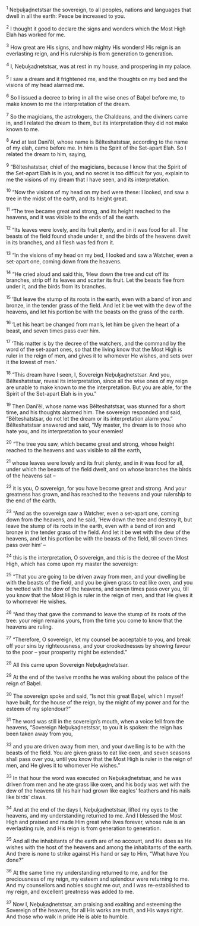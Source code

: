 <sup>1</sup> Neḇuḵaḏnetstsar the sovereign, to all peoples, nations and languages that dwell in all the earth: Peace be increased to you.

<sup>2</sup> I thought it good to declare the signs and wonders which the Most High Elah has worked for me.

<sup>3</sup> How great are His signs, and how mighty His wonders! His reign is an everlasting reign, and His rulership is from generation to generation.

<sup>4</sup> I, Neḇuḵaḏnetstsar, was at rest in my house, and prospering in my palace.

<sup>5</sup> I saw a dream and it frightened me, and the thoughts on my bed and the visions of my head alarmed me.

<sup>6</sup> So I issued a decree to bring in all the wise ones of Baḇel before me, to make known to me the interpretation of the dream.

<sup>7</sup> So the magicians, the astrologers, the Chaldeans, and the diviners came in, and I related the dream to them, but its interpretation they did not make known to me.

<sup>8</sup> And at last Dani’ĕl, whose name is Bĕlteshatstsar, according to the name of my elah, came before me. In him is the Spirit of the Set-apart Elah. So I related the dream to him, saying,

<sup>9</sup> “Bĕlteshatstsar, chief of the magicians, because I know that the Spirit of the Set-apart Elah is in you, and no secret is too difficult for you, explain to me the visions of my dream that I have seen, and its interpretation.

<sup>10</sup> “Now the visions of my head on my bed were these: I looked, and saw a tree in the midst of the earth, and its height great.

<sup>11</sup> “The tree became great and strong, and its height reached to the heavens, and it was visible to the ends of all the earth.

<sup>12</sup> “Its leaves were lovely, and its fruit plenty, and in it was food for all. The beasts of the field found shade under it, and the birds of the heavens dwelt in its branches, and all flesh was fed from it.

<sup>13</sup> “In the visions of my head on my bed, I looked and saw a Watcher, even a set-apart one, coming down from the heavens.

<sup>14</sup> “He cried aloud and said this, ‘Hew down the tree and cut off its branches, strip off its leaves and scatter its fruit. Let the beasts flee from under it, and the birds from its branches.

<sup>15</sup> ‘But leave the stump of its roots in the earth, even with a band of iron and bronze, in the tender grass of the field. And let it be wet with the dew of the heavens, and let his portion be with the beasts on the grass of the earth.

<sup>16</sup> ‘Let his heart be changed from man’s, let him be given the heart of a beast, and seven times pass over him.

<sup>17</sup> ‘This matter is by the decree of the watchers, and the command by the word of the set-apart ones, so that the living know that the Most High is ruler in the reign of men, and gives it to whomever He wishes, and sets over it the lowest of men.’

<sup>18</sup> “This dream have I seen, I, Sovereign Neḇuḵaḏnetstsar. And you, Bĕlteshatstsar, reveal its interpretation, since all the wise ones of my reign are unable to make known to me the interpretation. But you are able, for the Spirit of the Set-apart Elah is in you.”

<sup>19</sup> Then Dani’ĕl, whose name was Bĕlteshatstsar, was stunned for a short time, and his thoughts alarmed him. The sovereign responded and said, “Bĕlteshatstsar, do not let the dream or its interpretation alarm you.” Bĕlteshatstsar answered and said, “My master, the dream is to those who hate you, and its interpretation to your enemies!

<sup>20</sup> “The tree you saw, which became great and strong, whose height reached to the heavens and was visible to all the earth,

<sup>21</sup> whose leaves were lovely and its fruit plenty, and in it was food for all, under which the beasts of the field dwelt, and on whose branches the birds of the heavens sat –

<sup>22</sup> it is you, O sovereign, for you have become great and strong. And your greatness has grown, and has reached to the heavens and your rulership to the end of the earth.

<sup>23</sup> “And as the sovereign saw a Watcher, even a set-apart one, coming down from the heavens, and he said, ‘Hew down the tree and destroy it, but leave the stump of its roots in the earth, even with a band of iron and bronze in the tender grass of the field. And let it be wet with the dew of the heavens, and let his portion be with the beasts of the field, till seven times pass over him’ –

<sup>24</sup> this is the interpretation, O sovereign, and this is the decree of the Most High, which has come upon my master the sovereign:

<sup>25</sup> “That you are going to be driven away from men, and your dwelling be with the beasts of the field, and you be given grass to eat like oxen, and you be wetted with the dew of the heavens, and seven times pass over you, till you know that the Most High is ruler in the reign of men, and that He gives it to whomever He wishes.

<sup>26</sup> “And they that gave the command to leave the stump of its roots of the tree: your reign remains yours, from the time you come to know that the heavens are ruling.

<sup>27</sup> “Therefore, O sovereign, let my counsel be acceptable to you, and break off your sins by righteousness, and your crookednesses by showing favour to the poor – your prosperity might be extended.”

<sup>28</sup> All this came upon Sovereign Neḇuḵaḏnetstsar.

<sup>29</sup> At the end of the twelve months he was walking about the palace of the reign of Baḇel.

<sup>30</sup> The sovereign spoke and said, “Is not this great Baḇel, which I myself have built, for the house of the reign, by the might of my power and for the esteem of my splendour?”

<sup>31</sup> The word was still in the sovereign’s mouth, when a voice fell from the heavens, “Sovereign Neḇuḵaḏnetstsar, to you it is spoken: the reign has been taken away from you,

<sup>32</sup> and you are driven away from men, and your dwelling is to be with the beasts of the field. You are given grass to eat like oxen, and seven seasons shall pass over you, until you know that the Most High is ruler in the reign of men, and He gives it to whomever He wishes.”

<sup>33</sup> In that hour the word was executed on Neḇuḵaḏnetstsar, and he was driven from men and he ate grass like oxen, and his body was wet with the dew of the heavens till his hair had grown like eagles’ feathers and his nails like birds’ claws.

<sup>34</sup> And at the end of the days I, Neḇuḵaḏnetstsar, lifted my eyes to the heavens, and my understanding returned to me. And I blessed the Most High and praised and made Him great who lives forever, whose rule is an everlasting rule, and His reign is from generation to generation.

<sup>35</sup> And all the inhabitants of the earth are of no account, and He does as He wishes with the host of the heavens and among the inhabitants of the earth. And there is none to strike against His hand or say to Him, “What have You done?”

<sup>36</sup> At the same time my understanding returned to me, and for the preciousness of my reign, my esteem and splendour were returning to me. And my counsellors and nobles sought me out, and I was re-established to my reign, and excellent greatness was added to me.

<sup>37</sup> Now I, Neḇuḵaḏnetstsar, am praising and exalting and esteeming the Sovereign of the heavens, for all His works are truth, and His ways right. And those who walk in pride He is able to humble.


